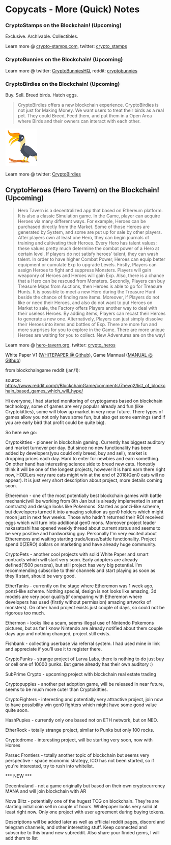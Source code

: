 # Copycats - More (Quick) Notes



### CryptoStamps on the Blockchain! (Upcoming)

Exclusive. Archivable. Collectibles.

Learn more @ [crypto-stamps.com](http://crypto-stamps.com), twitter: [crypto_stamps](https://twitter.com/crypto_stamps)

<!--  from reddit answer Dec/29: 
We are a small team based in San francisco. 
The team is composed of developers varying from Carnegie Mellon University and Columbia University.
We are in the process of designing our own unique stamps, and are pursuiant with copyright laws.
-->

### CryptoBunnies on the Blockchain! (Upcoming)

Learn more @
twitter: [CryptoBunniesHQ](https://twitter.com/CryptoBunniesHQ),
reddit: [cryptobunnies](https://www.reddit.com/r/cryptobunnies)



### CryptoBirdies on the Blockchain! (Upcoming)

Buy. Sell. Breed birds. Hatch eggs.

> CryptoBirdies offers a new blockchain experience.
> CryptoBirdies is not just for Making Money. We want users to treat their birds as a real pet. 
> They could Breed, Feed them, and put them in a Open Area where Birds and their owners can interact with each other.

![](i/cryptobirdies.png)

Learn more @
twitter: [CryptoBirdies](https://twitter.com/CryptoBirdies)


## CryptoHeroes (Hero Tavern) on the Blockchain! (Upcoming)

> Hero Tavern is a decentralized app that based on Ethereum platform. It is also a classic Simulation game. In the Game, player can acquire Heroes via many different ways. For example, Heroes can be purchased directly from the Market. Some of those Heroes are generated by System, and some are put up for sale by other players. After players own at least one Hero, they can begin journals of training and cultivating their Heroes. Every Hero has talent values; these values pretty much determine the combat power of a Hero at certain level. If players do not satisfy heroes' talent, they can wash talent. In order to have higher Combat Power, Heroes can equip better equipment or cumulate Exp to upgrade Levels. Firstly, Players can assign Heroes to fight and suppress Monsters. Players will gain weaponry of Heroes and Heroes will gain Exp. Also, there is a chance that a Hero can be rescued from Monsters. Secondly, Players can buy Treasure Maps from Auctions, then Heroes is able to go for Treasure Hunts. It is possible to meet a new Hero during the Treasure Hunt beside the chance of finding rare items. Moreover, if Players do not like or need their Heroes, and also do not want to put Heroes on Market to sale, the Factory offers Players another way to deal with their useless Heroes. By adding items, Players can recast their Heroes to generate a new one. Alternatively, Players can just simply dissolve their Heroes into items and bottles of Exp. There are more fun and more surprises for you to explore in the Game. There are more unique Heroes are waiting for you to collect. New Adventures are on the way!


Learn more @ [hero-tavern.org](https://www.hero-tavern.org),
twitter: [crypto_heros](https://twitter.com/crypto_heros)

White Paper V1 ([WHITEPAPER @ Github](https://github.com/Hero-Tavern/HeroTavern/blob/master/WHITEPAPER.md)),
Game Mannual ([MANUAL @ Github](https://github.com/Hero-Tavern/HeroTavern/blob/master/MANUAL.md))




from blockchaingame reddit (jan/1):

source: https://www.reddit.com/r/BlockchainGame/comments/7nevq2/list_of_blockchain_based_games_which_will_hype/

Hi everyone, I had started monitoring of cryptogames based on blockchain technology, some of games are very popular already and fun (like Cryptokitties), some will blow up market in very near future.
There types of games allow you not only have some fun, but also get some earnings (and if you are early bird that profit could be quite big).

So here we go:

Cryptokitties - pioneer in blockchain gaming. Currently has biggest auditory and market turnover per day. But since no new functionality has been added by developers(you could only breed, buy and sell), market is dropping prices each day. Hard to enter for newbies and earn something. On other hand has interesting science side to breed new cats. Honestly think it will be one of the longest projects, however it is hard earn there right now, HODLers very rare cats might win at the end of 2018(Gen0 cats will no appear). It is just very short description about project, more details coming soon.

Etheremon - one of the most potentially best blockchain games with battle mechanic(will be working from 8th Jan but is already implemented in smart contracts) and design looks like Pokemons. Started as ponzi-like scheme, but developers turned it into amazing solution as gen0 holders which might moon just in next few weeks. Those who hadn't returned their ROI received eggs which will turn into additional gen0 mons. Moreover project leader nakasatoshi has opened weekly thread about current status and seems to be very positive and hardworking guy. Personally I'm very excited about Etheremons and waiting starting trade/lease/battle functionality. Project spend 0(ZERO) dollars on marketing and have already huge community.

CryptoPets - another cool projects with solid White Paper and smart contracts which will start very soon. Early adopters are already defined(1500 persons), but still project has very big potential. I'm recommending subscribe to their channels and start playing as soon as they'll start, should be very good.

EtherTanks - currently on the stage where Etheremon was 1 week ago, ponzi-like scheme. Nothing special, design is not looks like amazing, 3d models are very poor quality(if comparing with Etheremon where developers has used (firstly without permission) amazing artworks of monsters). On other hand project exists just couple of days, so could not be rigorous too much.

Ethermon - looks like a scam, seems illegal use of Nintendo Pokemons pictures, but as far I know Nintendo are already notified about them couple days ago and nothing changed, project still exists.

Fishbank - collecting userbase via referral system. I had used mine in link and appreciate if you'll use it to register there.

CryptoPunks - strange project of Larva Labs, there is nothing to do just buy or cell one of 10000 punks.
But game already has their own auditory :)

SubPrime Crypto - upcoming project with blockchain real estate trading

Cryptopuppies - another pet adoption game, will be released in near future, seems to be much more cuter than Cryptokitties.

CryptoFighters - interesting and potentially very attractive project, join now to have possibility win gen0 fighters which might have some good value quite soon.

HashPupies - currently only one based not on ETH network, but on NEO.

EtherRock - totally strange project, similar to Punks but only 100 rocks.

Cryptodrome - interesting project, will be starting very soon, now with Horses

Parsec Frontiers - totally another topic of blockchain but seems very perspective - space economic strategy, ICO has not been started, so if you're interested, try to rush into whitelist.

*** NEW ***

Decentraland - not a game originally but based on their own cryptocurrency MANA and will join blockchain with AR

Nova Blitz - potentially one of the hugest TCG on blockchain. They're are starting initial coin sell in couple of hours. Whitepaper looks very solid at least right now. Only one project with user agreement during buying tokens.

Descriptions will be added later as well as offiicial reddit pages, discord and telegram channels, and other interesting stuff.
Keep connected and subscribe to this brand new subreddit. Also share your finded gems, I will add them to list


